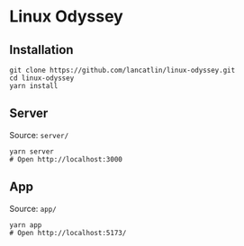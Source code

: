 # Linux Odyssey

## Installation

```
git clone https://github.com/lancatlin/linux-odyssey.git
cd linux-odyssey
yarn install
```

## Server

Source: `server/`

```
yarn server
# Open http://localhost:3000
```

## App

Source: `app/`

```
yarn app
# Open http://localhost:5173/
```
